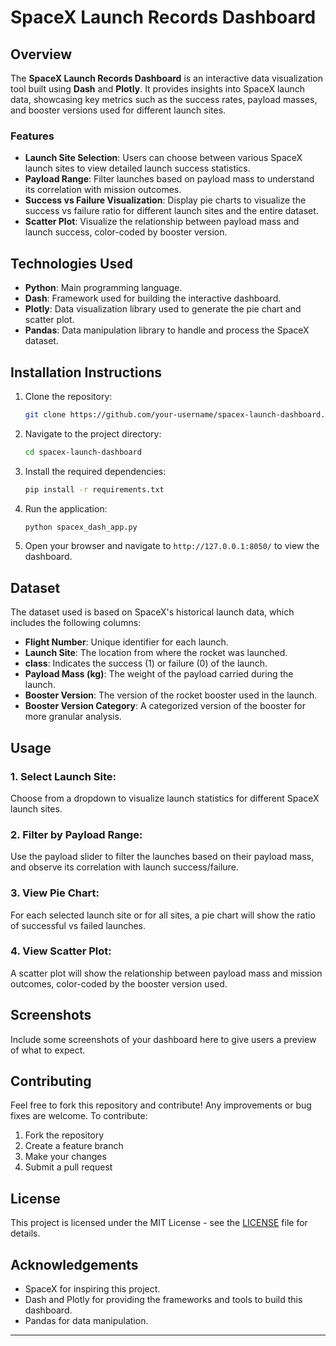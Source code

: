 # **SpaceX Launch Records Dashboard**

## **Overview**
The **SpaceX Launch Records Dashboard** is an interactive data visualization tool built using **Dash** and **Plotly**. It provides insights into SpaceX launch data, showcasing key metrics such as the success rates, payload masses, and booster versions used for different launch sites.

### **Features**
- **Launch Site Selection**: Users can choose between various SpaceX launch sites to view detailed launch success statistics.
- **Payload Range**: Filter launches based on payload mass to understand its correlation with mission outcomes.
- **Success vs Failure Visualization**: Display pie charts to visualize the success vs failure ratio for different launch sites and the entire dataset.
- **Scatter Plot**: Visualize the relationship between payload mass and launch success, color-coded by booster version.

## **Technologies Used**
- **Python**: Main programming language.
- **Dash**: Framework used for building the interactive dashboard.
- **Plotly**: Data visualization library used to generate the pie chart and scatter plot.
- **Pandas**: Data manipulation library to handle and process the SpaceX dataset.

## **Installation Instructions**
1. Clone the repository:
    ```bash
    git clone https://github.com/your-username/spacex-launch-dashboard.git
    ```
2. Navigate to the project directory:
    ```bash
    cd spacex-launch-dashboard
    ```
3. Install the required dependencies:
    ```bash
    pip install -r requirements.txt
    ```
4. Run the application:
    ```bash
    python spacex_dash_app.py
    ```
5. Open your browser and navigate to `http://127.0.0.1:8050/` to view the dashboard.

## **Dataset**
The dataset used is based on SpaceX's historical launch data, which includes the following columns:
- **Flight Number**: Unique identifier for each launch.
- **Launch Site**: The location from where the rocket was launched.
- **class**: Indicates the success (1) or failure (0) of the launch.
- **Payload Mass (kg)**: The weight of the payload carried during the launch.
- **Booster Version**: The version of the rocket booster used in the launch.
- **Booster Version Category**: A categorized version of the booster for more granular analysis.

## **Usage**
### **1. Select Launch Site:**
Choose from a dropdown to visualize launch statistics for different SpaceX launch sites.

### **2. Filter by Payload Range:**
Use the payload slider to filter the launches based on their payload mass, and observe its correlation with launch success/failure.

### **3. View Pie Chart:**
For each selected launch site or for all sites, a pie chart will show the ratio of successful vs failed launches.

### **4. View Scatter Plot:**
A scatter plot will show the relationship between payload mass and mission outcomes, color-coded by the booster version used.

## **Screenshots**
Include some screenshots of your dashboard here to give users a preview of what to expect.

## **Contributing**
Feel free to fork this repository and contribute! Any improvements or bug fixes are welcome. To contribute:
1. Fork the repository
2. Create a feature branch
3. Make your changes
4. Submit a pull request

## **License**
This project is licensed under the MIT License - see the [LICENSE](LICENSE) file for details.

## **Acknowledgements**
- SpaceX for inspiring this project.
- Dash and Plotly for providing the frameworks and tools to build this dashboard.
- Pandas for data manipulation.

---

